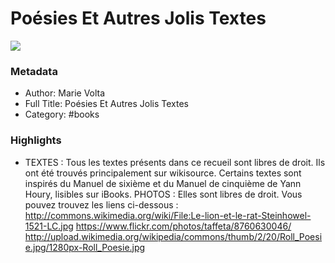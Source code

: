 # Poésies Et Autres Jolis Textes

![](https://is5-ssl.mzstatic.com/image/thumb/Publication49/v4/5c/29/d2/5c29d2ed-e890-7be7-7ac1-a807ea830cce/Poesies1.jpg/1536x2008bb.jpeg)

### Metadata

- Author: Marie Volta
- Full Title: Poésies Et Autres Jolis Textes
- Category: #books

### Highlights

- TEXTES :
  Tous les textes présents dans ce recueil sont libres de droit. Ils ont été trouvés principalement sur wikisource.
  Certains textes sont inspirés du Manuel de sixième et du Manuel de cinquième de Yann Houry, lisibles sur iBooks.
  PHOTOS :
  Elles sont libres de droit. Vous pouvez trouvez les liens ci-dessous :
  http://commons.wikimedia.org/wiki/File:Le-lion-et-le-rat-Steinhowel-1521-LC.jpg
  https://www.flickr.com/photos/taffeta/8760630046/
  http://upload.wikimedia.org/wikipedia/commons/thumb/2/20/Roll_Poesie.jpg/1280px-Roll_Poesie.jpg
